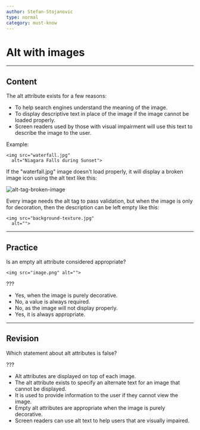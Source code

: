 ```yaml
---
author: Stefan-Stojanovic
type: normal
category: must-know
---
```


# Alt with images


---

## Content

The alt attribute exists for a few reasons: 

- To help search engines understand the meaning of the image.
- To display descriptive text in place of the image if the image cannot be loaded properly. 
- Screen readers used by those with visual impairment will use this text to describe the image to the user. 

Example:

```plain-text
<img src="waterfall.jpg"
  alt="Niagara Falls during Sunset">
```

If the "waterfall.jpg" image doesn't load properly, it will display a broken image icon using the alt text like this: 

![alt-tag-broken-image](https://img.enkipro.com/18bdae1aa121adc7a9eb19c013e331d4.png)

Every image needs the alt tag to pass validation, but when the image is only for decoration, then the description can be left empty like this:

```plain-text
<img src="background-texture.jpg"
  alt="">
```


---

## Practice

Is an empty alt attribute considered appropriate?

```plain-text
<img src="image.png" alt="">
```

???

- Yes, when the image is purely decorative.
- No, a value is always required.
- No, as the image will not display properly.
- Yes, it is always appropriate.


---

## Revision

Which statement about alt attributes is false?

???

- Alt attributes are displayed on top of each image.
- The alt attribute exists to specify an alternate text for an image that cannot be displayed.
- It is used to provide information to the user if they cannot view the image.
- Empty alt attributes are appropriate when the image is purely decorative.
- Screen readers can use alt text to help users that are visually impaired.
 
